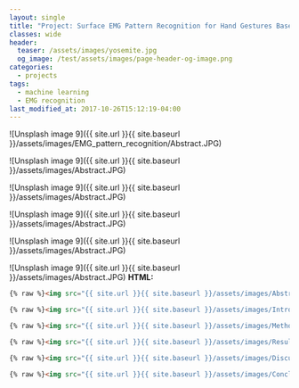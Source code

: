 ```yaml
---
layout: single
title: "Project: Surface EMG Pattern Recognition for Hand Gestures Based on Hierarchical Clustering"
classes: wide
header:
  teaser: /assets/images/yosemite.jpg
  og_image: /test/assets/images/page-header-og-image.png
categories:
  - projects
tags:
  - machine learning
  - EMG recognition
last_modified_at: 2017-10-26T15:12:19-04:00
---
```

![Unsplash image 9]({{ site.url }}{{ site.baseurl }}/assets/images/EMG_pattern_recognition/Abstract.JPG)

![Unsplash image 9]({{ site.url }}{{ site.baseurl }}/assets/images/Abstract.JPG)

![Unsplash image 9]({{ site.url }}{{ site.baseurl }}/assets/images/Abstract.JPG)

![Unsplash image 9]({{ site.url }}{{ site.baseurl }}/assets/images/Abstract.JPG)

![Unsplash image 9]({{ site.url }}{{ site.baseurl }}/assets/images/Abstract.JPG)

![Unsplash image 9]({{ site.url }}{{ site.baseurl }}/assets/images/Abstract.JPG)
**HTML:**

```html
{% raw %}<img src="{{ site.url }}{{ site.baseurl }}/assets/images/Abstract.JPG" alt="">{% endraw %}
```

```html
{% raw %}<img src="{{ site.url }}{{ site.baseurl }}/assets/images/Introduction.JPG" alt="">{% endraw %}
```

```html
{% raw %}<img src="{{ site.url }}{{ site.baseurl }}/assets/images/Methods.JPG" alt="">{% endraw %}
```

```html
{% raw %}<img src="{{ site.url }}{{ site.baseurl }}/assets/images/Results.JPG" alt="">{% endraw %}
```

```html
{% raw %}<img src="{{ site.url }}{{ site.baseurl }}/assets/images/Discussion.JPG" alt="">{% endraw %}
```

```html
{% raw %}<img src="{{ site.url }}{{ site.baseurl }}/assets/images/Conclusion.JPG" alt="">{% endraw %}
```


